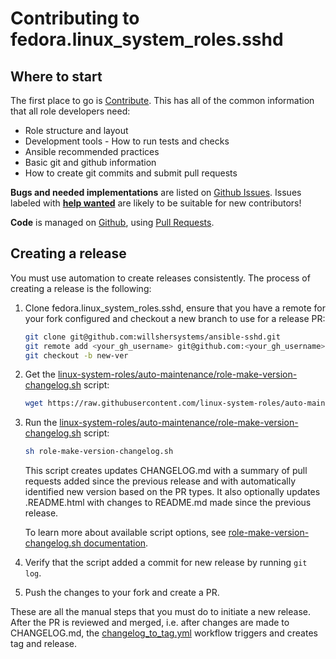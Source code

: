 # Contributing to fedora.linux_system_roles.sshd

## Where to start

The first place to go is [Contribute](https://linux-system-roles.github.io/contribute.html).
This has all of the common information that all role developers need:

* Role structure and layout
* Development tools - How to run tests and checks
* Ansible recommended practices
* Basic git and github information
* How to create git commits and submit pull requests

**Bugs and needed implementations** are listed on
[Github Issues](https://github.com/willshersystems/ansible-sshd/issues).
Issues labeled with
[**help wanted**](https://github.com/willshersystems/ansible-sshd/issues?q=is%3Aissue+is%3Aopen+label%3A%22help+wanted%22)
are likely to be suitable for new contributors!

**Code** is managed on [Github](https://github.com/willshersystems/ansible-sshd), using
[Pull Requests](https://help.github.com/en/github/collaborating-with-issues-and-pull-requests/about-pull-requests).

## Creating a release

You must use automation to create releases consistently. The process of creating a release is the following:

1. Clone fedora.linux_system_roles.sshd, ensure that you have a remote for your fork configured and checkout a new branch to use for a release PR:

    ```bash
    git clone git@github.com:willshersystems/ansible-sshd.git
    git remote add <your_gh_username> git@github.com:<your_gh_username>/ansible-sshd.git
    git checkout -b new-ver
    ```

2. Get the [linux-system-roles/auto-maintenance/role-make-version-changelog.sh](https://github.com/linux-system-roles/auto-maintenance/blob/main/role-make-version-changelog.sh) script:

    ```bash
    wget https://raw.githubusercontent.com/linux-system-roles/auto-maintenance/main/role-make-version-changelog.sh
    ```

3. Run the [linux-system-roles/auto-maintenance/role-make-version-changelog.sh](https://github.com/linux-system-roles/auto-maintenance/blob/main/role-make-version-changelog.sh) script:

    ```bash
    sh role-make-version-changelog.sh
    ```

    This script creates updates CHANGELOG.md with a summary of pull requests added since the previous release and with automatically identified new version based on the PR types.
    It also optionally updates .README.html with changes to README.md made since the previous release.

    To learn more about available script options, see [role-make-version-changelog.sh documentation](https://github.com/linux-system-roles/auto-maintenance#role-make-version-changelogsh).

4. Verify that the script added a commit for new release by running `git log`.

5. Push the changes to your fork and create a PR.

These are all the manual steps that you must do to initiate a new release.
After the PR is reviewed and merged, i.e. after changes are made to CHANGELOG.md, the [changelog_to_tag.yml](https://github.com/willshersystems/ansible-sshd/blob/main/.github/workflows/changelog_to_tag.yml) workflow triggers and creates tag and release.
